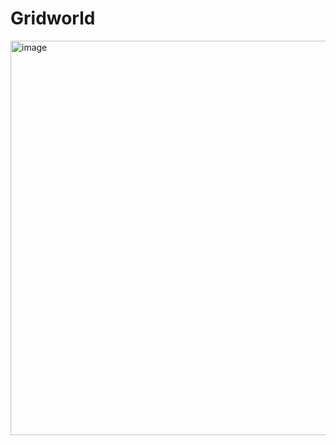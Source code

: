 # Gridworld

<img width="631" alt="image" src="https://github.com/athanzxyt/gridworld/assets/97691185/0959ec7f-4314-47bd-b9e4-d3a99e29a4bc">
